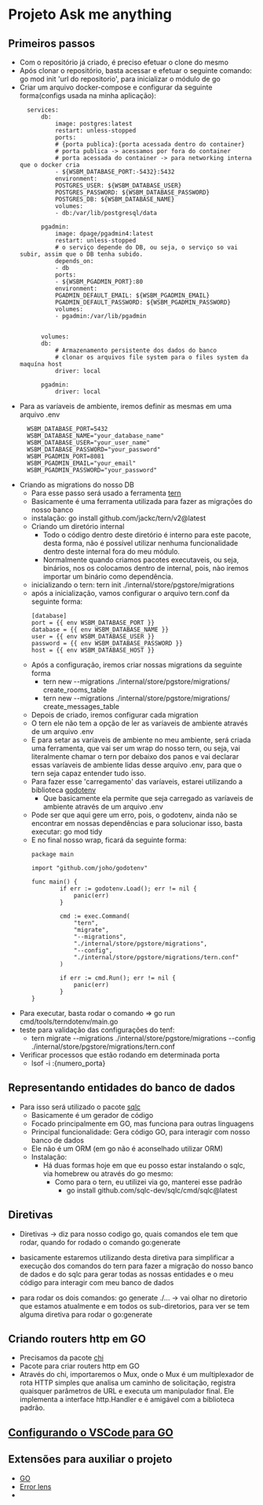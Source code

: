 # Projeto Ask me anything

## Primeiros passos

- Com o repositório já criado, é preciso efetuar o clone do mesmo
- Após clonar o repositório, basta acessar e efetuar o seguinte comando: go mod init 'url do repositorio', para inicializar o módulo de go
- Criar um arquivo docker-compose e configurar da seguinte forma(configs usada na minha aplicação):
    >
        services:
            db:
                image: postgres:latest
                restart: unless-stopped
                ports:
                # {porta publica}:{porta acessada dentro do container}
                # porta publica -> acessamos por fora do container
                # porta acessada do container -> para networking interna que o docker cria
                - ${WSBM_DATABASE_PORT:-5432}:5432
                environment:
                POSTGRES_USER: ${WSBM_DATABASE_USER}
                POSTGRES_PASSWORD: ${WSBM_DATABASE_PASSWORD}
                POSTGRES_DB: ${WSBM_DATABASE_NAME}
                volumes:
                - db:/var/lib/postgresql/data
            
            pgadmin:
                image: dpage/pgadmin4:latest
                restart: unless-stopped
                # o serviço depende do DB, ou seja, o serviço so vai subir, assim que o DB tenha subido.
                depends_on:
                - db
                ports:
                - ${WSBM_PGADMIN_PORT}:80
                environment:
                PGADMIN_DEFAULT_EMAIL: ${WSBM_PGADMIN_EMAIL}
                PGADMIN_DEFAULT_PASSWORD: ${WSBM_PGADMIN_PASSWORD}
                volumes:
                - pgadmin:/var/lib/pgadmin
                
                
            volumes:
            db:
                # Armazenamento persistente dos dados do banco
                # clonar os arquivos file system para o files system da maquína host
                driver: local

            pgadmin:
                driver: local

- Para as varíaveis de ambiente, iremos definir as mesmas em uma arquivo .env
    >
        WSBM_DATABASE_PORT=5432
        WSBM_DATABASE_NAME="your_database_name"
        WSBM_DATABASE_USER="your_user_name"
        WSBM_DATABASE_PASSWORD="your_password"
        WSBM_PGADMIN_PORT=8081
        WSBM_PGADMIN_EMAIL="your_email"
        WSBM_PGADMIN_PASSWORD="your_password"

- Criando as migrations do nosso DB
  - Para esse passo será usado a ferramenta [tern](https://github.com/jackc/tern)
  - Basicamente é uma ferramenta utilizada para fazer as migrações do nosso banco
  - instalação: go install github.com/jackc/tern/v2@latest
  - Criando um diretório internal
    - Todo o código dentro deste diretório é interno para este pacote, desta forma, não é possível utilizar nenhuma funcionalidade dentro deste internal fora do meu módulo.
    - Normalmente quando criamos pacotes executaveis, ou seja, binários, nos os colocamos dentro de internal, pois, nào iremos importar um binário como dependência.
  - inicializando o tern: tern init ./internal/store/pgstore/migrations
  - após a inicialização, vamos configurar o arquivo tern.conf da seguinte forma:
    >
        [database]
        port = {{ env WSBM_DATABASE_PORT }}
        database = {{ env WSBM_DATABASE_NAME }}
        user = {{ env WSBM_DATABASE_USER }}
        password = {{ env WSBM_DATABASE_PASSWORD }}
        host = {{ env WSBM_DATABASE_HOST }}
  - Após a configuração, iremos criar nossas migrations da seguinte forma
    - tern new --migrations ./internal/store/pgstore/migrations/ create_rooms_table
    - tern new --migrations ./internal/store/pgstore/migrations/ create_messages_table
  - Depois de criado, iremos configurar cada migration
  - O tern ele não tem a opção de ler as varíaveis de ambiente através de um arquivo .env
  - E para setar as varíaveis de ambiente no meu ambiente, será criada uma ferramenta, que vai ser um wrap do nosso tern, ou seja, vai literalmente chamar o tern por debaixo dos panos e vai declarar essas varíaveis de ambiente lidas desse arquivo .env, para que o tern seja capaz entender tudo isso.
  - Para fazer esse 'carregamento' das varíaveis, estarei utilizando a biblioteca [godotenv](https://github.com/joho/godotenv)
    - Que basicamente ela permite que seja carregado as varíaveis de ambiente através de um arquivo .env
  - Pode ser que aqui gere um erro, pois, o godotenv, ainda não se encontrar em nossas dependências e para solucionar isso, basta executar: go mod tidy
  - E no final nosso wrap, ficará da seguinte forma:
    >
        package main

        import "github.com/joho/godotenv"

        func main() {
                if err := godotenv.Load(); err != nil {
                    panic(err)
                }

                cmd := exec.Command(
                    "tern", 
                    "migrate", 
                    "--migrations", 
                    "./internal/store/pgstore/migrations", 
                    "--config", 
                    "./internal/store/pgstore/migrations/tern.conf"
                )

                if err := cmd.Run(); err != nil {
                    panic(err)
                }
        }
- Para executar, basta rodar o comando => go run cmd/tools/terndotenv/main.go
- teste para validação das configurações do tenf:
  - tern migrate --migrations ./internal/store/pgstore/migrations --config ./internal/store/pgstore/migrations/tern.conf
- Verificar processos que estão rodando em determinada porta
  - lsof -i :{numero_porta}

## Representando entidades do banco de dados
- Para isso será utilizado o pacote [sqlc](https://docs.sqlc.dev/en/stable/index.html)
  - Basicamente é um gerador de código
  - Focado principalmente em GO, mas funciona para outras linguagens
  - Principal funcionalidade: Gera código GO, para interagir com nosso banco de dados
  - Ele não é um ORM (em go não é aconselhado utilizar ORM)
  - Instalação:
    - Há duas formas hoje em que eu posso estar instalando o sqlc, via homebrew ou através do go mesmo:
      - Como para o tern, eu utilizei via go, manterei esse padrão
        - go install github.com/sqlc-dev/sqlc/cmd/sqlc@latest
  
## Diretivas
- Diretivas -> diz para nosso codigo go, quais comandos ele tem que rodar, quando for rodado o comando go:generate

- basicamente estaremos utilizando desta diretiva para simplificar a execução dos comandos do tern para fazer a migração do nosso banco de dados e do sqlc para gerar todas as nossas entidades e o meu código para interagir com meu banco de dados

- para rodar os dois comandos: go generate ./... -> vai olhar no diretorio que estamos atualmente e em todos os sub-diretorios, para ver se tem alguma diretiva para rodar o go:generate

## Criando routers http em GO
- Precisamos da pacote [chi](github.com/go-chi/chi/v5)
- Pacote para criar routers http em GO
- Através do chi, importaremos o Mux, onde o Mux é um multiplexador de rota HTTP simples que analisa um caminho de solicitação, registra quaisquer parâmetros de URL e executa um manipulador final. Ele implementa a interface http.Handler e é amigável com a biblioteca padrão.


## [Configurando o VSCode para GO](https://efficient-sloth-d85.notion.site/Configurando-o-VSCode-para-Go-ed177054908d48f58095ff54d303f44c)

## Extensões para auxiliar o projeto
- [GO](https://marketplace.visualstudio.com/items?itemName=golang.go)
- [Error lens](https://marketplace.visualstudio.com/items?itemName=usernamehw.errorlens)
- 